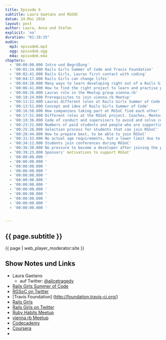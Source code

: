 ```yaml
---
title: Episode 6
subtitle: Laura Gaetano and RGSOC
datum: 24.Mai 2016
layout: post
author: Laura, Anna und Stefan
explicit: 'no'
duration: "01:10:35"
audio:
  mp3: episode6.mp3
  ogg: episode6.ogg
  m4a: episode6.m4a
chapters:
  - '00:00:00.000 Intro und Begrüßung'
  - '00:01:24.000 Rails Girls Summer of Code and Travis Foundation'
  - '00:02:41.000 Rails Girls, Lauras first contact with coding'
  - '00:04:17.000 Rails Girls can change lifes'
  - '00:04:28.000 Many ways to learn developing right out of a Rails Girls workshop'
  - '00:06:41.000 How to find the right project to learn and practise programming. e.g. joining Ruby Habits Meetup'
  - '00:08:26.000 Lauras role in the Meetup group vienna.rb'
  - '00:10:24.000 Prerequisites to join vienna.rb Meetup'
  - '00:11:22.000 Lauras different roles at Rails Girls Summer of Code up to now'
  - '00:13:51.000 Concept and idea of Rails Girls Summer of Code'
  - '00:16:50.000 How companions taking part at RGSoC find each other'
  - '00:17:51.000 Different roles at the RGSoC project. Coaches, Mentors, Students'
  - '00:19:36.000 Code of conduct and supervisors to avoid and solve conflicts'
  - '00:23:22.000 Numbers of paid students and people who are supporting them'
  - '00:25:26.000 Selection process for students that can join RGSoC'
  - '00:28:44.000 How to prepare best, to be able to join RGSoC'
  - '00:31:33.000 No actual age requirements, but a lower limit due to legal reasons'
  - '00:34:12.000 Students join conferences during RGSoC'
  - '00:36:30.000 No pressure to become a developer after joining the program, because it's an ideal, but not reality'
  - '00:39:23.000 Sponsors' motivations to support RGSoC'
  - '00:00:00.000 '
  - '00:00:00.000 '
  - '00:00:00.000 '
  - '00:00:00.000 '
  - '00:00:00.000 '
  - '00:00:00.000 '
  - '00:00:00.000 '
  - '00:00:00.000 '
  - '00:00:00.000 '
  - '00:00:00.000 '
  - '00:00:00.000 '
  - '00:00:00.000 '


---
```


## {{ page.subtitle }}

{{ page | web_player_moderator:site }}

## Show Notes und Links

* Laura Gaetano
  * auf Twitter: [@alicetragedy](https://twitter.com/alicetragedy)
* [Rails Girls Summer of Code](http://railsgirlssummerofcode.org/) 
* [RGSoC on Twitter](https://twitter.com/railsgirlssoc?lang=de)
* [Travis Foundation] (http://foundation.travis-ci.org/)
* [Rails Girls](http://railsgirls.com/) 
* [Rails Girls on Twitter](https://twitter.com/railsgirls?lang=de)
* [Ruby Habits Meetup](http://www.meetup.com/de-DE/RubyHabits/)
* [vienna.rb Meetup](http://www.meetup.com/de-DE/vienna-rb/)
* [Codecademy](https://www.codecademy.com/)
* [Coursera](https://www.coursera.org/)
* 
